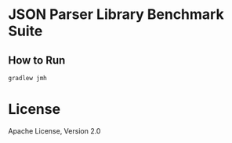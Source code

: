 # JSON Parser Library Benchmark Suite

## How to Run

    gradlew jmh


# License

Apache License, Version 2.0

